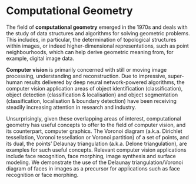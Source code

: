 # Computational Geometry
The field of __computational geometry__ emerged in the 1970s and deals with the study of data structures and algorithms for solving geometric problems. This includes, in particular, the determination of topological structures within images, or indeed higher-dimensional representations, such as point neighbourhoods, which can help derive geometric meaning from, for example, digital image data.

__Computer vision__ is primarily concerned with still or moving image processing, understanding and reconstruction. Due to impressive, super-human results delivered by deep neural network-powered algorithms, the computer vision application areas of object identification (classification), object detection (classification & localisation) and object segmentation (classification, localisation & boundary detection) have been receiving steadily increasing attention in research and industry.

Unsurprisingly, given these overlapping areas of interest, computational geometry has useful concepts to offer to the field of computer vision, and its counterpart, computer graphics. The Voronoi diagram (a.k.a. Dirichlet tessellation, Voronoi tessellation or Voronoi partition) of a set of points, and its dual, the points’ Delaunay triangulation (a.k.a. Delone triangulation), are examples for such useful concepts. Relevant computer vision applications include face recognition, face morphing, image synthesis and surface modeling. We demonstrate the use of the Delaunay triangulation/Voronoi diagram of faces in images as a precursor for applications such as face recognition or face morphing.
